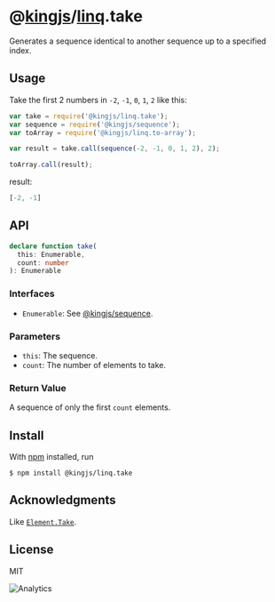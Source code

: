 # @[kingjs](https://www.npmjs.com/package/kingjs)/[linq](https://www.npmjs.com/package/@kingjs/linq).take
Generates a sequence identical to another sequence up to a specified index.
## Usage 
Take the first 2 numbers in `-2`, `-1`, `0`, `1`, `2` like this:
```js
var take = require('@kingjs/linq.take');
var sequence = require('@kingjs/sequence');
var toArray = require('@kingjs/linq.to-array');

var result = take.call(sequence(-2, -1, 0, 1, 2), 2);

toArray.call(result);
```
result:
```js
[-2, -1]
```
## API
```ts
declare function take(
  this: Enumerable,
  count: number
): Enumerable
```
### Interfaces
- `Enumerable`: See [@kingjs/sequence](https://www.npmjs.com/package/@kingjs/sequence).

### Parameters
- `this`: The sequence.
- `count`: The number of elements to take.

### Return Value
A sequence of only the first `count` elements. 

## Install
With [npm](https://npmjs.org/) installed, run
```
$ npm install @kingjs/linq.take
```
## Acknowledgments
Like [`Element.Take`](https://msdn.microsoft.com/en-us/library/bb503062(v=vs.110).aspx).
## License
MIT

![Analytics](https://analytics.kingjs.net/linq/take)